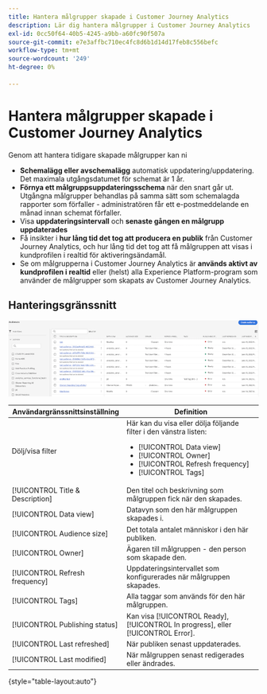 ```yaml
---
title: Hantera målgrupper skapade i Customer Journey Analytics
description: Lär dig hantera målgrupper i Customer Journey Analytics
exl-id: 0cc50f64-40b5-4245-a9bb-a60fc90f507a
source-git-commit: e7e3affbc710ec4fc8d6b1d14d17feb8c556befc
workflow-type: tm+mt
source-wordcount: '249'
ht-degree: 0%

---
```


# Hantera målgrupper skapade i Customer Journey Analytics

Genom att hantera tidigare skapade målgrupper kan ni

* **Schemalägg eller avschemalägg** automatisk uppdatering/uppdatering. Det maximala utgångsdatumet för schemat är 1 år.
* **Förnya ett målgruppsuppdateringsschema** när den snart går ut. Utgångna målgrupper behandlas på samma sätt som schemalagda rapporter som förfaller - administratören får ett e-postmeddelande en månad innan schemat förfaller.
* Visa **uppdateringsintervall** och **senaste gången en målgrupp uppdaterades**
* Få insikter i **hur lång tid det tog att producera en publik** från Customer Journey Analytics, och hur lång tid det tog att få målgruppen att visas i kundprofilen i realtid för aktiveringsändamål.
* Se om målgrupperna i Customer Journey Analytics är **används aktivt av kundprofilen i realtid** eller (helst) alla Experience Platform-program som använder de målgrupper som skapats av Customer Journey Analytics.

## Hanteringsgränssnitt

![](assets/manage.png)

| Användargränssnittsinställning | Definition |
| --- | --- |
| Dölj/visa filter | Här kan du visa eller dölja följande filter i den vänstra listen: <ul><li>[!UICONTROL Data view]</li><li>[!UICONTROL Owner]</li><li>[!UICONTROL Refresh frequency]</li><li>[!UICONTROL Tags]</li></ul> |
| [!UICONTROL Title & Description] | Den titel och beskrivning som målgruppen fick när den skapades. |
| [!UICONTROL Data view] | Datavyn som den här målgruppen skapades i. |
| [!UICONTROL Audience size] | Det totala antalet människor i den här publiken. |
| [!UICONTROL Owner] | Ägaren till målgruppen - den person som skapade den. |
| [!UICONTROL Refresh frequency] | Uppdateringsintervallet som konfigurerades när målgruppen skapades. |
| [!UICONTROL Tags] | Alla taggar som används för den här målgruppen. |
| [!UICONTROL Publishing status] | Kan visa [!UICONTROL Ready], [!UICONTROL In progress], eller [!UICONTROL Error]. |
| [!UICONTROL  Last refreshed] | När publiken senast uppdaterades. |
| [!UICONTROL Last modified] | När målgruppen senast redigerades eller ändrades. |

{style="table-layout:auto"}
